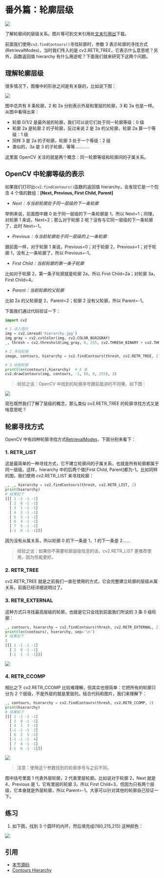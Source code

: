 # 番外篇：轮廓层级

![](http://cos.codec.wang/cv2_understand_hierarchy.jpg)

了解轮廓间的层级关系。图片等可到文末引用处[文末引用出](#引用)下载。

前面我们使用`cv2.findContours()`寻找轮廓时，参数 3 表示轮廓的寻找方式\(RetrievalModes\)，当时我们传入的是 cv2.RETR_TREE，它表示什么意思呢？另外，函数返回值 hierarchy 有什么用途呢？下面我们就来研究下这两个问题。

## 理解轮廓层级

很多情况下，图像中的形状之间是有关联的，比如说下图：

![](http://cos.codec.wang/cv2_understand_hierarchy.jpg)

图中总共有 8 条轮廓，2 和 2a 分别表示外层和里层的轮廓，3 和 3a 也是一样。从图中看得出来：

- 轮廓 0/1/2 是最外层的轮廓，我们可以说它们处于同一轮廓等级：0 级
- 轮廓 2a 是轮廓 2 的子轮廓，反过来说 2 是 2a 的父轮廓，轮廓 2a 算一个等级：1 级
- 同样 3 是 2a 的子轮廓，轮廓 3 处于一个等级：2 级
- 类似的，3a 是 3 的子轮廓，等等…………

这里面 OpenCV 关注的就是两个概念：同一轮廓等级和轮廓间的子属关系。

## OpenCV 中轮廓等级的表示

如果我们打印出`cv2.findContours()`函数的返回值 hierarchy，会发现它是一个包含 4 个值的数组：**\[Next, Previous, First Child, Parent\]**

- _Next：与当前轮廓处于同一层级的下一条轮廓_

举例来说，前面图中跟 0 处于同一层级的下一条轮廓是 1，所以 Next=1；同理，对轮廓 1 来说，Next=2；那么对于轮廓 2 呢？没有与它同一层级的下一条轮廓了，此时 Next=-1。

- _Previous：与当前轮廓处于同一层级的上一条轮廓_

跟前面一样，对于轮廓 1 来说，Previous=0；对于轮廓 2，Previous=1；对于轮廓 1，没有上一条轮廓了，所以 Previous=-1。

- _First Child：当前轮廓的第一条子轮廓_

比如对于轮廓 2，第一条子轮廓就是轮廓 2a，所以 First Child=2a；对轮廓 3a，First Child=4。

- _Parent：当前轮廓的父轮廓_

比如 2a 的父轮廓是 2，Parent=2；轮廓 2 没有父轮廓，所以 Parent=-1。

下面我们通过代码验证一下：

```python
import cv2

# 1.读入图片
img = cv2.imread('hierarchy.jpg')
img_gray = cv2.cvtColor(img, cv2.COLOR_BGR2GRAY)
_, thresh = cv2.threshold(img_gray, 0, 255, cv2.THRESH_BINARY + cv2.THRESH_OTSU)

# 2.寻找轮廓
image, contours, hierarchy = cv2.findContours(thresh, cv2.RETR_TREE, 2)

# 3.绘制轮廓
print(len(contours),hierarchy)  # 8 条
cv2.drawContours(img, contours, -1, (0, 0, 255), 2)
```

> 经验之谈：OpenCV 中找到的轮廓序号跟前面讲的不同噢，如下图：

![](http://cos.codec.wang/cv2_hierarchy_RETR_TREE.jpg)

现在既然我们了解了层级的概念，那么类似 cv2.RETR_TREE 的轮廓寻找方式又是啥意思呢？

## 轮廓寻找方式

OpenCV 中有四种轮廓寻找方式[RetrievalModes](https://docs.opencv.org/3.3.1/d3/dc0/group__imgproc__shape.html#ga819779b9857cc2f8601e6526a3a5bc71)，下面分别来看下：

### 1. RETR_LIST

这是最简单的一种寻找方式，它不建立轮廓间的子属关系，也就是所有轮廓都属于同一层级。这样，hierarchy 中的后两个值\[First Child, Parent\]都为-1。比如同样的图，我们使用 cv2.RETR_LIST 来寻找轮廓：

```python
_, _, hierarchy = cv2.findContours(thresh, cv2.RETR_LIST, 2)
print(hierarchy)
# 结果如下
[[[ 1 -1 -1 -1]
  [ 2  0 -1 -1]
  [ 3  1 -1 -1]
  [ 4  2 -1 -1]
  [ 5  3 -1 -1]
  [ 6  4 -1 -1]
  [ 7  5 -1 -1]
  [-1  6 -1 -1]]]
```

因为没有从属关系，所以轮廓 0 的下一条是 1，1 的下一条是 2……

> 经验之谈：如果你不需要轮廓层级信息的话，cv2.RETR_LIST 更推荐使用，因为性能更好。

### 2. RETR_TREE

cv2.RETR_TREE 就是之前我们一直在使用的方式，它会完整建立轮廓的层级从属关系，前面已经详细说明过了。

### 3. RETR_EXTERNAL

这种方式只寻找最高层级的轮廓，也就是它只会找到前面我们所说的 3 条 0 级轮廓：

```python
_, contours, hierarchy = cv2.findContours(thresh, cv2.RETR_EXTERNAL, 2)
print(len(contours), hierarchy, sep='\n')
# 结果如下
3
[[[ 1 -1 -1 -1]
  [ 2  0 -1 -1]
  [-1  1 -1 -1]]]
```

![](http://cos.codec.wang/cv2_hierarchy_RETR_EXTERNAL.jpg)

### 4. RETR_CCOMP

相比之下 cv2.RETR_CCOMP 比较难理解，但其实也很简单：它把所有的轮廓只分为 2 个层级，不是外层的就是里层的。结合代码和图片，我们来理解下：

```python
_, contours, hierarchy = cv2.findContours(thresh, cv2.RETR_CCOMP, 2)
print(hierarchy)
# 结果如下
[[[ 1 -1 -1 -1]
  [ 2  0 -1 -1]
  [ 4  1  3 -1]
  [-1 -1 -1  2]
  [ 6  2  5 -1]
  [-1 -1 -1  4]
  [ 7  4 -1 -1]
  [-1  6 -1 -1]]]
```

![](http://cos.codec.wang/cv2_hierarchy_RETR_CCOMP.jpg)

> 注意：使用这个参数找到的轮廓序号与之前不同。

图中括号里面 1 代表外层轮廓，2 代表里层轮廓。比如说对于轮廓 2，Next 就是 4，Previous 是 1，它有里层的轮廓 3，所以 First Child=3，但因为只有两个层级，它本身就是外层轮廓，所以 Parent=-1。大家可以针对其他的轮廓自己验证一下。

## 练习

1. 如下图，找到 3 个圆环的内环，然后填充成\(180,215,215\) 这种颜色：

![](http://cos.codec.wang/cv2_hierarchy_fill_holes.jpg)

## 引用

- [本节源码](https://github.com/codecwang/OpenCV-Python-Tutorial/tree/master/Extra-10-Contours-Hierarchy)
- [Contours Hierarchy](http://opencv-python-tutroals.readthedocs.io/en/latest/py_tutorials/py_imgproc/py_contours/py_contours_hierarchy/py_contours_hierarchy.html#contours-hierarchy)
